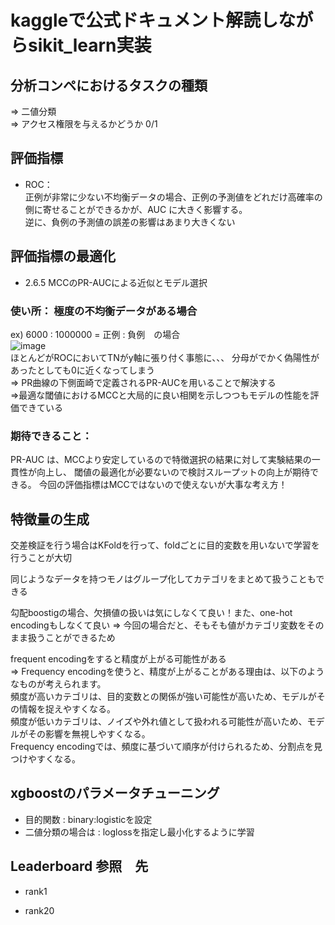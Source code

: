 # kaggleで公式ドキュメント解読しながらsikit_learn実装
  
## 分析コンペにおけるタスクの種類
⇒ 二値分類  
⇒ アクセス権限を与えるかどうか 0/1   

## 評価指標
- ROC：  
正例が非常に少ない不均衡データの場合、正例の予測値をどれだけ高確率の側に寄せることができるかが、AUC に大きく影響する。  
逆に、負例の予測値の誤差の影響はあまり大きくない

## 評価指標の最適化
- 2.6.5 MCCのPR-AUCによる近似とモデル選択
### 使い所： 極度の不均衡データがある場合
ex) 6000 : 1000000 = 正例 : 負例　の場合  
![image](https://github.com/Yuma-Tsukakoshi/CrossViT-Summary-/assets/107422037/6f5e6a13-f3d2-4a23-876d-7e7058ede43c)  
ほとんどがROCにおいてTNがy軸に張り付く事態に、、、 分母がでかく偽陽性があったとしても0に近くなってしまう  
⇒ PR曲線の下側面崎で定義されるPR-AUCを用いることで解決する  
⇒最適な閾値におけるMCCと大局的に良い相関を示しつつもモデルの性能を評価できている  

### 期待できること：  
PR-AUC は、MCCより安定しているので特徴選択の結果に対して実験結果の一貫性が向上し、
閾値の最適化が必要ないので検討スループットの向上が期待できる。
今回の評価指標はMCCではないので使えないが大事な考え方！

## 特徴量の生成
交差検証を行う場合はKFoldを行って、foldごとに目的変数を用いないで学習を行うことが大切

同じようなデータを持つモノはグループ化してカテゴリをまとめて扱うこともできる

勾配boostigの場合、欠損値の扱いは気にしなくて良い！また、one-hot encodingもしなくて良い
⇒ 今回の場合だと、そもそも値がカテゴリ変数をそのまま扱うことができるため

frequent encodingをすると精度が上がる可能性がある  
⇒ Frequency encodingを使うと、精度が上がることがある理由は、以下のようなものが考えられます。  
頻度が高いカテゴリは、目的変数との関係が強い可能性が高いため、モデルがその情報を捉えやすくなる。  
頻度が低いカテゴリは、ノイズや外れ値として扱われる可能性が高いため、モデルがその影響を無視しやすくなる。  
Frequency encodingでは、頻度に基づいて順序が付けられるため、分割点を見つけやすくなる。

## xgboostのパラメータチューニング
- 目的関数 : binary:logisticを設定
- 二値分類の場合は : loglossを指定し最小化するように学習

## Leaderboard 参照　先
- rank1

- rank20

